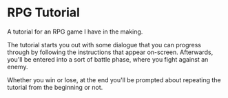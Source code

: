 # RPG Tutorial
 A tutorial for an RPG game I have in the making.
 
 The tutorial starts you out with some dialogue that you can progress through by following the instructions that appear on-screen.
 Afterwards, you'll be entered into a sort of battle phase, where you fight against an enemy.
 
 Whether you win or lose, at the end you'll be prompted about repeating the tutorial from the beginning or not.
